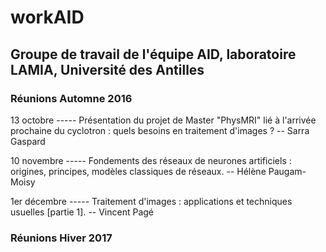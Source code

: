 # workAID
## Groupe de travail de l'équipe AID, laboratoire LAMIA, Université des Antilles

### Réunions Automne 2016
13 octobre ----- Présentation du projet de Master "PhysMRI" lié à l'arrivée prochaine du cyclotron : quels besoins en traitement d'images ? -- Sarra Gaspard  

10 novembre ----- Fondements des réseaux de neurones artificiels : origines, principes, modèles classiques de réseaux. -- Hélène Paugam-Moisy  

1er décembre ----- Traitement d'images : applications et techniques usuelles [partie 1]. -- Vincent Pagé

### Réunions Hiver 2017

